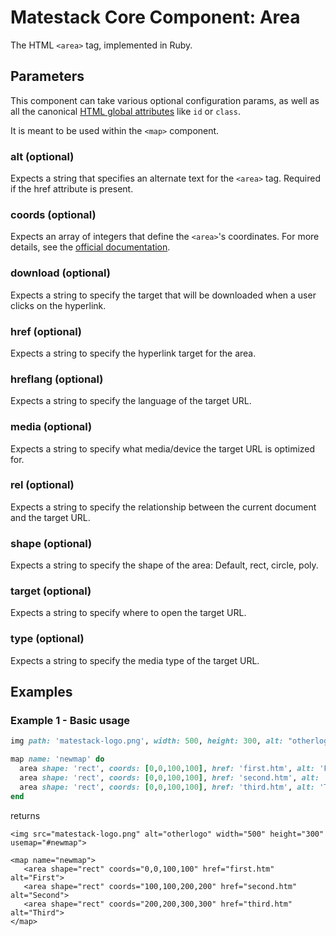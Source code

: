 # Matestack Core Component: Area

The HTML `<area>` tag, implemented in Ruby.

## Parameters

This component can take various optional configuration params, as well as all the canonical [HTML global attributes](https://www.w3schools.com/tags/ref_standardattributes.asp) like `id` or `class`.

It is meant to be used within the `<map>` component.

### alt \(optional\)

Expects a string that specifies an alternate text for the `<area>` tag. Required if the href attribute is present.

### coords \(optional\)

Expects an array of integers that define the `<area>`'s coordinates. For more details, see the [official documentation](https://www.w3schools.com/tags/att_area_coords.asp).

### download \(optional\)

Expects a string to specify the target that will be downloaded when a user clicks on the hyperlink.

### href \(optional\)

Expects a string to specify the hyperlink target for the area.

### hreflang \(optional\)

Expects a string to specify the language of the target URL.

### media \(optional\)

Expects a string to specify what media/device the target URL is optimized for.

### rel \(optional\)

Expects a string to specify the relationship between the current document and the target URL.

### shape \(optional\)

Expects a string to specify the shape of the area: Default, rect, circle, poly.

### target \(optional\)

Expects a string to specify where to open the target URL.

### type \(optional\)

Expects a string to specify the media type of the target URL.

## Examples

### Example 1 - Basic usage

```ruby
img path: 'matestack-logo.png', width: 500, height: 300, alt: "otherlogo",  usemap: "#newmap"

map name: 'newmap' do
  area shape: 'rect', coords: [0,0,100,100], href: 'first.htm', alt: 'First'
  area shape: 'rect', coords: [0,0,100,100], href: 'second.htm', alt: 'Second'
  area shape: 'rect', coords: [0,0,100,100], href: 'third.htm', alt: 'Third'
end
```

returns

```markup
<img src="matestack-logo.png" alt="otherlogo" width="500" height="300" usemap="#newmap">

<map name="newmap">
   <area shape="rect" coords="0,0,100,100" href="first.htm" alt="First">
   <area shape="rect" coords="100,100,200,200" href="second.htm" alt="Second">
   <area shape="rect" coords="200,200,300,300" href="third.htm" alt="Third">
</map>
```

